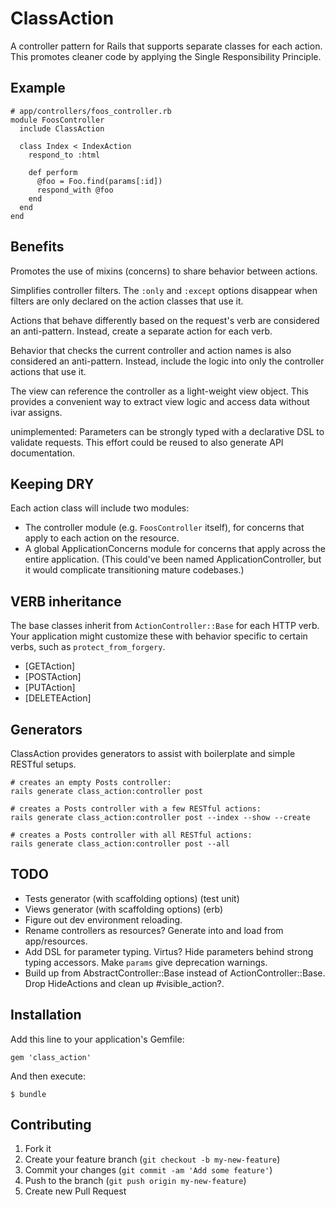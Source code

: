 # ClassAction

A controller pattern for Rails that supports separate classes for each action. This promotes cleaner code by applying the Single Responsibility Principle.

## Example

    # app/controllers/foos_controller.rb
    module FoosController
      include ClassAction

      class Index < IndexAction
        respond_to :html

        def perform
          @foo = Foo.find(params[:id])
          respond_with @foo
        end
      end
    end

## Benefits

Promotes the use of mixins (concerns) to share behavior between actions.

Simplifies controller filters. The `:only` and `:except` options disappear when filters are only declared on the action classes that use it.

Actions that behave differently based on the request's verb are considered an anti-pattern. Instead, create a separate action for each verb.

Behavior that checks the current controller and action names is also considered an anti-pattern. Instead, include the logic into only the controller actions that use it.

The view can reference the controller as a light-weight view object. This provides a convenient way to extract view logic and access data without ivar assigns.

unimplemented: Parameters can be strongly typed with a declarative DSL to validate requests. This effort could be reused to also generate API documentation.

## Keeping DRY

Each action class will include two modules:
* The controller module (e.g. `FoosController` itself), for concerns that apply to each action on the resource.
* A global ApplicationConcerns module for concerns that apply across the entire application. (This could've been named ApplicationController, but it would complicate transitioning mature codebases.)

## VERB inheritance

The base classes inherit from `ActionController::Base` for each HTTP verb. Your application might customize these with behavior specific to certain verbs, such as `protect_from_forgery`.

* [GETAction]
* [POSTAction]
* [PUTAction]
* [DELETEAction]

## Generators

ClassAction provides generators to assist with boilerplate and simple RESTful setups.

    # creates an empty Posts controller:
    rails generate class_action:controller post

    # creates a Posts controller with a few RESTful actions:
    rails generate class_action:controller post --index --show --create

    # creates a Posts controller with all RESTful actions:
    rails generate class_action:controller post --all

## TODO

* Tests generator (with scaffolding options) (test unit)
* Views generator (with scaffolding options) (erb)
* Figure out dev environment reloading.
* Rename controllers as resources? Generate into and load from app/resources.
* Add DSL for parameter typing. Virtus? Hide parameters behind strong typing accessors. Make `params` give deprecation warnings.
* Build up from AbstractController::Base instead of ActionController::Base. Drop HideActions and clean up #visible_action?.

## Installation

Add this line to your application's Gemfile:

    gem 'class_action'

And then execute:

    $ bundle

## Contributing

1. Fork it
2. Create your feature branch (`git checkout -b my-new-feature`)
3. Commit your changes (`git commit -am 'Add some feature'`)
4. Push to the branch (`git push origin my-new-feature`)
5. Create new Pull Request
